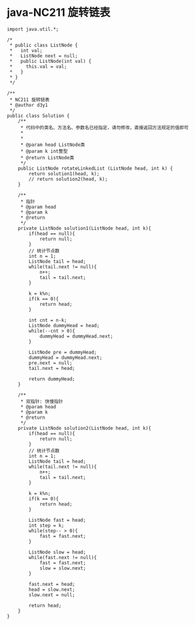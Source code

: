# java-NC211 旋转链表


    import java.util.*;
    
    /*
     * public class ListNode {
     *   int val;
     *   ListNode next = null;
     *   public ListNode(int val) {
     *     this.val = val;
     *   }
     * }
     */
    
    /**
     * NC211 旋转链表
     * @author d3y1
     */
    public class Solution {
        /**
         * 代码中的类名、方法名、参数名已经指定，请勿修改，直接返回方法规定的值即可
         *
         *
         * @param head ListNode类
         * @param k int整型
         * @return ListNode类
         */
        public ListNode rotateLinkedList (ListNode head, int k) {
            return solution1(head, k);
            // return solution2(head, k);
        }
    
        /**
         * 指针
         * @param head
         * @param k
         * @return
         */
        private ListNode solution1(ListNode head, int k){
            if(head == null){
                return null;
            }
            // 统计节点数
            int n = 1;
            ListNode tail = head;
            while(tail.next != null){
                n++;
                tail = tail.next;
            }
    
            k = k%n;
            if(k == 0){
                return head;
            }
            
            int cnt = n-k;
            ListNode dummyHead = head;
            while(--cnt > 0){
                dummyHead = dummyHead.next;
            }
            
            ListNode pre = dummyHead;
            dummyHead = dummyHead.next;
            pre.next = null;
            tail.next = head;
    
            return dummyHead;
        }
    
        /**
         * 双指针: 快慢指针
         * @param head
         * @param k
         * @return
         */
        private ListNode solution2(ListNode head, int k){
            if(head == null){
                return null;
            }
            // 统计节点数
            int n = 1;
            ListNode tail = head;
            while(tail.next != null){
                n++;
                tail = tail.next;
            }
    
            k = k%n;
            if(k == 0){
                return head;
            }
    
            ListNode fast = head;
            int step = k;
            while(step-- > 0){
                fast = fast.next;
            }
    
            ListNode slow = head;
            while(fast.next != null){
                fast = fast.next;
                slow = slow.next;
            }
    
            fast.next = head;
            head = slow.next;
            slow.next = null;
    
            return head;
        }
    }

  

